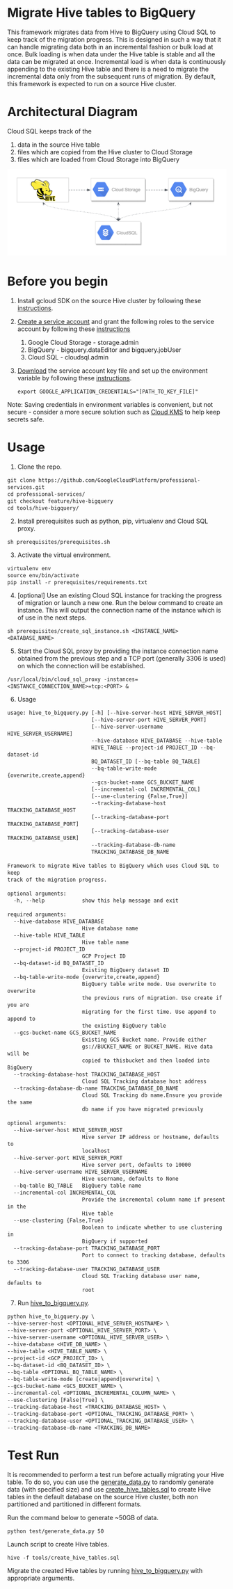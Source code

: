 # Migrate Hive tables to BigQuery

This framework migrates data from Hive to BigQuery using Cloud SQL to keep track of the migration progress. This is designed in such a way that it can handle migrating data both in an incremental fashion or bulk load at once. Bulk loading is when data under the Hive table is stable and all the data can be migrated at once. Incremental load is when data is continuously appending to the existing Hive table and there is a need to migrate the incremental data only from the subsequent runs of migration.
By default, this framework is expected to run on a source Hive cluster.

# Architectural Diagram
Cloud SQL keeps track of the
1. data in the source Hive table
2. files which are copied from the Hive cluster to Cloud Storage
3. files which are loaded from Cloud Storage into BigQuery

![Alt text](architectural_diagram.png?raw=true)

# Before you begin
1. Install gcloud SDK on the source Hive cluster by following these [instructions](https://cloud.google.com/sdk/install).
2. [Create a service account](https://cloud.google.com/iam/docs/creating-managing-service-accounts#creating_a_service_account) and grant the following roles to the service account by following these [instructions](https://cloud.google.com/iam/docs/granting-roles-to-service-accounts#granting_access_to_a_service_account_for_a_resource)
	1. Google Cloud Storage - storage.admin
	2. BigQuery - bigquery.dataEditor and bigquery.jobUser
	3. Cloud SQL - cloudsql.admin
3. [Download](https://cloud.google.com/iam/docs/creating-managing-service-account-keys#creating_service_account_keys) the service account key file and set up the environment variable by following these [instructions](https://cloud.google.com/docs/authentication/getting-started#setting_the_environment_variable). 

	```
	export GOOGLE_APPLICATION_CREDENTIALS="[PATH_TO_KEY_FILE]"
	```
Note: Saving credentials in environment variables is convenient, but not secure - consider a more secure solution such as [Cloud KMS](https://cloud.google.com/kms/) to help keep secrets safe.

# Usage

1. Clone the repo.
```
git clone https://github.com/GoogleCloudPlatform/professional-services.git
cd professional-services/
git checkout feature/hive-bigquery
cd tools/hive-bigquery/
```
2. Install prerequisites such as python, pip, virtualenv and Cloud SQL proxy.
```
sh prerequisites/prerequisites.sh
```
3. Activate the virtual environment.
```
virtualenv env
source env/bin/activate
pip install -r prerequisites/requirements.txt
```
4. [optional] Use an existing Cloud SQL instance for tracking the progress of migration or launch a new one. Run the below command to create an instance. This will output the connection name of the instance which is of use in the next steps.
```
sh prerequisites/create_sql_instance.sh <INSTANCE_NAME> <DATABASE_NAME>
```
5. Start the Cloud SQL proxy by providing the instance connection name obtained from the previous step and a TCP port (generally 3306 is used) on which the connection will be established.
```
/usr/local/bin/cloud_sql_proxy -instances=<INSTANCE_CONNECTION_NAME>=tcp:<PORT> &
```

6. Usage
```
usage: hive_to_bigquery.py [-h] [--hive-server-host HIVE_SERVER_HOST]
                           [--hive-server-port HIVE_SERVER_PORT]
                           [--hive-server-username HIVE_SERVER_USERNAME]
                           --hive-database HIVE_DATABASE --hive-table
                           HIVE_TABLE --project-id PROJECT_ID --bq-dataset-id
                           BQ_DATASET_ID [--bq-table BQ_TABLE]
                           --bq-table-write-mode {overwrite,create,append}
                           --gcs-bucket-name GCS_BUCKET_NAME
                           [--incremental-col INCREMENTAL_COL]
                           [--use-clustering {False,True}]
                           --tracking-database-host TRACKING_DATABASE_HOST
                           [--tracking-database-port TRACKING_DATABASE_PORT]
                           [--tracking-database-user TRACKING_DATABASE_USER]
                           --tracking-database-db-name
                           TRACKING_DATABASE_DB_NAME

Framework to migrate Hive tables to BigQuery which uses Cloud SQL to keep
track of the migration progress.

optional arguments:
  -h, --help            show this help message and exit

required arguments:
  --hive-database HIVE_DATABASE
                        Hive database name
  --hive-table HIVE_TABLE
                        Hive table name
  --project-id PROJECT_ID
                        GCP Project ID
  --bq-dataset-id BQ_DATASET_ID
                        Existing BigQuery dataset ID
  --bq-table-write-mode {overwrite,create,append}
                        BigQuery table write mode. Use overwrite to overwrite
                        the previous runs of migration. Use create if you are
                        migrating for the first time. Use append to append to
                        the existing BigQuery table
  --gcs-bucket-name GCS_BUCKET_NAME
                        Existing GCS Bucket name. Provide either
                        gs://BUCKET_NAME or BUCKET_NAME. Hive data will be
                        copied to thisbucket and then loaded into BigQuery
  --tracking-database-host TRACKING_DATABASE_HOST
                        Cloud SQL Tracking database host address
  --tracking-database-db-name TRACKING_DATABASE_DB_NAME
                        Cloud SQL Tracking db name.Ensure you provide the same
                        db name if you have migrated previously

optional arguments:
  --hive-server-host HIVE_SERVER_HOST
                        Hive server IP address or hostname, defaults to
                        localhost
  --hive-server-port HIVE_SERVER_PORT
                        Hive server port, defaults to 10000
  --hive-server-username HIVE_SERVER_USERNAME
                        Hive username, defaults to None
  --bq-table BQ_TABLE   BigQuery table name
  --incremental-col INCREMENTAL_COL
                        Provide the incremental column name if present in the
                        Hive table
  --use-clustering {False,True}
                        Boolean to indicate whether to use clustering in
                        BigQuery if supported
  --tracking-database-port TRACKING_DATABASE_PORT
                        Port to connect to tracking database, defaults to 3306
  --tracking-database-user TRACKING_DATABASE_USER
                        Cloud SQL Tracking database user name, defaults to
                        root
```
7. Run [hive_to_bigquery.py](hive_to_bigquery.py).
 ```
 python hive_to_bigquery.py \
 --hive-server-host <OPTIONAL_HIVE_SERVER_HOSTNAME> \
 --hive-server-port <OPTIONAL_HIVE_SERVER_PORT> \
 --hive-server-username <OPTIONAL_HIVE_SERVER_USER> \
 --hive-database <HIVE_DB_NAME> \
 --hive-table <HIVE_TABLE_NAME> \
 --project-id <GCP_PROJECT_ID> \
 --bq-dataset-id <BQ_DATASET_ID> \
 --bq-table <OPTIONAL_BQ_TABLE_NAME> \
 --bq-table-write-mode [create|append|overwrite] \
 --gcs-bucket-name <GCS_BUCKET_NAME> \
 --incremental-col <OPTIONAL_INCREMENTAL_COLUMN_NAME> \
 --use-clustering [False|True] \
 --tracking-database-host <TRACKING_DATABASE_HOST> \
 --tracking-database-port <OPTIONAL_TRACKING_DATABASE_PORT> \
 --tracking-database-user <OPTIONAL_TRACKING_DATABASE_USER> \
 --tracking-database-db-name <TRACKING_DB_NAME>
```

# Test Run
It is recommended to perform a test run before actually migrating your Hive table. To do so, you can use the [generate_data.py](test/generate_data.py) to randomly generate data (with specified size) and use [create_hive_tables.sql](test/create_hive_tables.sql) to create Hive tables in the default database on the source Hive cluster, both non partitioned and partitioned in different formats.

Run the command below to generate ~50GB of data.
```
python test/generate_data.py 50
```
Launch script to create Hive tables.
```
hive -f tools/create_hive_tables.sql
```
Migrate the created Hive tables by running [hive_to_bigquery.py](hive_to_bigquery.py) with appropriate arguments.